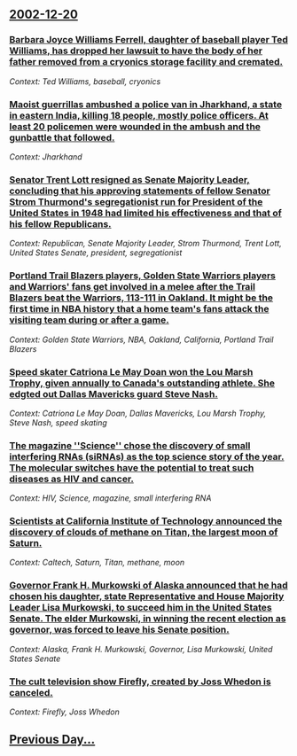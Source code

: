 ## [2002-12-20](/news/2002/12/20/index.md)

### [Barbara Joyce Williams Ferrell, daughter of baseball player Ted Williams, has dropped her lawsuit to have the body of her father removed from a cryonics storage facility and cremated. ](/news/2002/12/20/barbara-joyce-williams-ferrell-daughter-of-baseball-player-ted-williams-has-dropped-her-lawsuit-to-have-the-body-of-her-father-removed-fro.md)
_Context: Ted Williams, baseball, cryonics_

### [Maoist guerrillas ambushed a police van in Jharkhand, a state in eastern India, killing 18 people, mostly police officers. At least 20 policemen were wounded in the ambush and the gunbattle that followed.](/news/2002/12/20/maoist-guerrillas-ambushed-a-police-van-in-jharkhand-a-state-in-eastern-india-killing-18-people-mostly-police-officers-at-least-20-polic.md)
_Context: Jharkhand_

### [Senator Trent Lott resigned as Senate Majority Leader, concluding that his approving statements of fellow Senator Strom Thurmond's segregationist run for President of the United States in 1948 had limited his effectiveness and that of his fellow Republicans.](/news/2002/12/20/senator-trent-lott-resigned-as-senate-majority-leader-concluding-that-his-approving-statements-of-fellow-senator-strom-thurmond-s-segregati.md)
_Context: Republican, Senate Majority Leader, Strom Thurmond, Trent Lott, United States Senate, president, segregationist_

### [Portland Trail Blazers players, Golden State Warriors players and Warriors' fans get involved in a melee after the Trail Blazers beat the Warriors, 113-111 in Oakland. It might be the first time in NBA history that a home team's fans attack the visiting team during or after a game.](/news/2002/12/20/portland-trail-blazers-players-golden-state-warriors-players-and-warriors-fans-get-involved-in-a-melee-after-the-trail-blazers-beat-the-wa.md)
_Context: Golden State Warriors, NBA, Oakland, California, Portland Trail Blazers_

### [Speed skater Catriona Le May Doan won the Lou Marsh Trophy, given annually to Canada's outstanding athlete.  She edgted out Dallas Mavericks guard Steve Nash.](/news/2002/12/20/speed-skater-catriona-le-may-doan-won-the-lou-marsh-trophy-given-annually-to-canada-s-outstanding-athlete-she-edgted-out-dallas-mavericks.md)
_Context: Catriona Le May Doan, Dallas Mavericks, Lou Marsh Trophy, Steve Nash, speed skating_

### [The magazine ''Science'' chose the discovery of small interfering RNAs (siRNAs) as the top science story of the year.  The molecular switches have the potential to treat such diseases as HIV and cancer.](/news/2002/12/20/the-magazine-science-chose-the-discovery-of-small-interfering-rnas-sirnas-as-the-top-science-story-of-the-year-the-molecular-switche.md)
_Context: HIV, Science, magazine, small interfering RNA_

### [Scientists at California Institute of Technology announced the discovery of clouds of methane on Titan, the largest moon of Saturn.](/news/2002/12/20/scientists-at-california-institute-of-technology-announced-the-discovery-of-clouds-of-methane-on-titan-the-largest-moon-of-saturn.md)
_Context: Caltech, Saturn, Titan, methane, moon_

### [Governor Frank H. Murkowski of Alaska announced that he had chosen his daughter, state Representative and House Majority Leader Lisa Murkowski, to succeed him in the United States Senate.  The elder Murkowski, in winning the recent election as governor, was forced to leave his Senate position.](/news/2002/12/20/governor-frank-h-murkowski-of-alaska-announced-that-he-had-chosen-his-daughter-state-representative-and-house-majority-leader-lisa-murkows.md)
_Context: Alaska, Frank H. Murkowski, Governor, Lisa Murkowski, United States Senate_

### [ The cult television show Firefly, created by Joss Whedon is canceled.](/news/2002/12/20/the-cult-television-show-firefly-created-by-joss-whedon-is-canceled.md)
_Context: Firefly, Joss Whedon_

## [Previous Day...](/news/2002/12/19/index.md)

